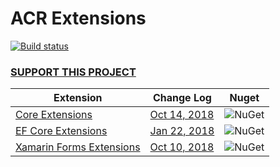 # ACR Extensions

[![Build status](https://dev.azure.com/allanritchie/Plugins/_apis/build/status/CoreExtensions)](https://dev.azure.com/allanritchie/Plugins/_build/latest?definitionId=0)
### [SUPPORT THIS PROJECT](https://github.com/aritchie/home)

|Extension|Change Log|Nuget|
|---------|----------|-----|
|[Core Extensions](docs/core.md)|[Oct 14, 2018](docs/core_changelog.md)|![NuGet](https://img.shields.io/nuget/v/Acr.Core.svg?maxAge=2592000)|
|[EF Core Extensions](docs/efcore.md)|[Jan 22, 2018](docs/efcore_changelog.md)|![NuGet](https://img.shields.io/nuget/v/Acr.EfCore.svg?maxAge=2592000)|
|[Xamarin Forms Extensions](docs/forms.md)|[Oct 10, 2018](docs/forms_changelog.md)|![NuGet](https://img.shields.io/nuget/v/Acr.XamForms.svg?maxAge=2592000)|
